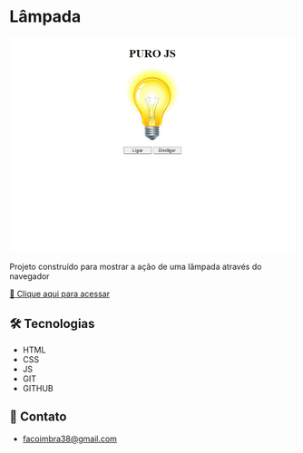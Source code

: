 # Lâmpada

![preview](./preview.png)

Projeto construído para mostrar a ação de uma lâmpada através do navegador


[🔗 Clique aqui para acessar](https://fabiocoimbra1.github.io/Lampada/)

## 🛠 Tecnologias

- HTML
- CSS
- JS
- GIT
- GITHUB

## 📧 Contato

- facoimbra38@gmail.com